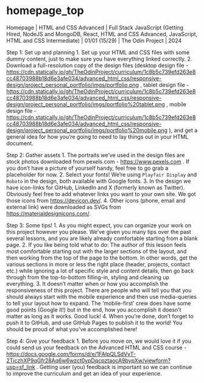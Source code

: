 # homepage_top
Homepage | HTML and CSS Advanced | Full Stack JavaScript (Getting Hired, NodeJS and MongoDB, React, HTML and CSS Advanced, JavaScript, HTML and CSS Intermediate) | 01/01 (15/29) | The Odin Project | 2024

Step 1: Set up and planning
	1. Set up your HTML and CSS files with some dummy content, just to make sure you have everything linked correctly.
	2. Download a full-resolution copy of the design files (desktop design file - https://cdn.statically.io/gh/TheOdinProject/curriculum/1c8b5c739efd263e8cc48703988b18d6e3afe034/advanced_html_css/responsive-design/project_personal_portfolio/imgs/portfolio.png , tablet design file - https://cdn.statically.io/gh/TheOdinProject/curriculum/1c8b5c739efd263e8cc48703988b18d6e3afe034/advanced_html_css/responsive-design/project_personal_portfolio/imgs/portfolio%20tablet.png , mobile design file - https://cdn.statically.io/gh/TheOdinProject/curriculum/1c8b5c739efd263e8cc48703988b18d6e3afe034/advanced_html_css/responsive-design/project_personal_portfolio/imgs/portfolio%20mobile.png ), and get a general idea for how you’re going to need to lay things out in your HTML document.

Step 2: Gather assets
	1. The portraits we’ve used in the design files are stock photos downloaded from pexels.com - https://www.pexels.com . If you don’t have a picture of yourself handy, feel free to go grab a placeholder for now.
	2. Select your fonts! We’re using `Playfair Display` and `Roboto` in the design, both available with Google fonts.
	3. In the design we have icon-links for GitHub, LinkedIn and X (formerly known as Twitter). Obviously feel free to add whatever links you want to your own site. We got those icons from https://devicon.dev/.
	4. Other icons (phone, email and external link) were downloaded as SVGs from https://materialdesignicons.com/.

Step 3: Some tips!
	1. As you might expect, you can organize your work on this project however you please. We’ve given you many tips over the past several lessons, and you are likely already comfortable starting from a blank page.
	2. If you like being told what to do: The author of this lesson feels most comfortable starting out with the larger sections of the layout, and then working from the top of the page to the bottom. In other words, get the various sections in more or less the right place (header, projects, contact etc.) while ignoring a lot of specific style and content details, then go back through from the top-to-bottom filling-in, styling and cleaning up everything.
	3. It doesn’t matter when or how you accomplish the responsiveness of this project. There are people who will tell you that you should always start with the mobile experience and then use media-queries to tell your layout how to expand. The ‘mobile-first’ crew does have some good points (Google it!) but in the end, how you accomplish it doesn’t matter as long as it works. Good luck!
	4. When you’re done, don’t forget to push it to GitHub, and use GitHub Pages to publish it to the world! You should be proud of what you’ve accomplished here!

Step 4: Give your feedback
	1. Before you move on, we would love it if you could send us your feedback on the Advanced HTML and CSS course - https://docs.google.com/forms/d/e/1FAIpQLSdVvT-2TiczhXP9qGfr28Aq6w6wzct0ypDqcpztaocA9bypXw/viewform?usp=sf_link . Getting user (you) feedback is important so we can continue to improve the curriculum and get an idea of your experience.